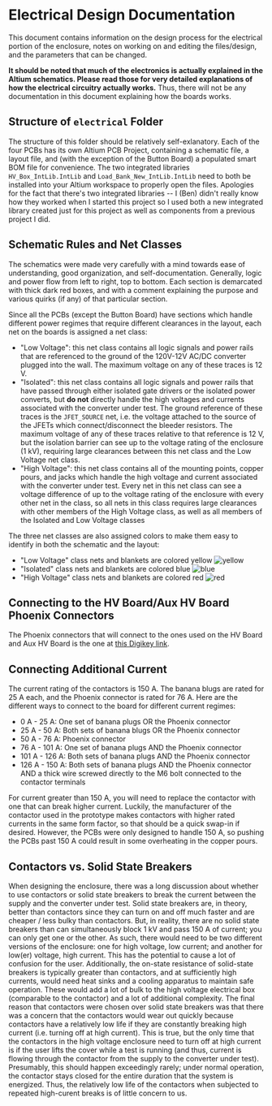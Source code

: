 # Electrical Design Documentation

This document contains information on the design process for the electrical portion of the enclosure, notes on working on and editing the files/design, and the parameters that can be changed.

**It should be noted that much of the electronics is actually explained in the Altium schematics. Please read those for very detailed explanations of how the electrical circuitry actually works.** Thus, there will not be any documentation in this document explaining how the boards works.

## Structure of `electrical` Folder

The structure of this folder should be relatively self-exlanatory. Each of the four PCBs has its own Altium PCB Project, containing a schematic file, a layout file, and (with the exception of the Button Board) a populated smart BOM file for convenience. The two integrated libraries `HV_Box_IntLib.IntLib` and `Load_Bank_New_IntLib.IntLib` need to both be installed into your Altium workspace to properly open the files. Apologies for the fact that there's two integrated libraries -- I (Ben) didn't really know how they worked when I started this project so I used both a new integrated library created just for this project as well as components from a previous project I did.

## Schematic Rules and Net Classes

The schematics were made very carefully with a mind towards ease of understanding, good organization, and self-documentation. Generally, logic and power flow from left to right, top to bottom. Each section is demarcated with thick dark red boxes, and with a comment explaining the purpose and various quirks (if any) of that particular section.

Since all the PCBs (except the Button Board) have sections which handle different power regimes that require different clearances in the layout, each net on the boards is assigned a net class:

- "Low Voltage": this net class contains all logic signals and power rails that are referenced to the ground of the 120V-12V AC/DC converter plugged into the wall. The maximum voltage on any of these traces is 12 V.
- "Isolated": this net class contains all logic signals and power rails that have passed through either isolated gate drivers or the isolated power converts, but **do not** directly handle the high voltages and currents associated with the converter under test. The ground reference of these traces is the `JFET_SOURCE` net, i.e. the voltage attached to the source of the JFETs which connect/disconnect the bleeder resistors. The maximum voltage of any of these traces relative to that reference is 12 V, but the isolation barrier can see up to the voltage rating of the enclosure (1 kV), requiring large clearances between this net class and the Low Voltage net class.
- "High Voltage": this net class contains all of the mounting points, copper pours, and jacks which handle the high voltage and current associated with the converter under test. Every net in this net class can see a voltage difference of up to the voltage rating of the enclosure with every other net in the class, so all nets in this class requires large clearances with other members of the High Voltage class, as well as all members of the Isolated and Low Voltage classes

The three net classes are also assigned colors to make them easy to identify in both the schematic and the layout:

- "Low Voltage" class nets and blankets are colored yellow ![yellow](https://placehold.co/15x15/fffe01/fffe01.png)
- "Isolated" class nets and blankets are colored blue ![blue](https://placehold.co/15x15/6e6eff/6e6eff.png)
- "High Voltage" class nets and blankets are colored red ![red](https://placehold.co/15x15/ff6f6f/ff6f6f.png)

## Connecting to the HV Board/Aux HV Board Phoenix Connectors

The Phoenix connectors that will connect to the ones used on the HV Board and Aux HV Board is the one at [this Digikey link](https://www.digikey.com/en/products/detail/phoenix-contact/1969373/2526720).

## Connecting Additional Current

The current rating of the contactors is 150 A. The banana blugs are rated for 25 A each, and the Phoenix connector is rated for 76 A. Here are the different ways to connect to the board for different current regimes:

- 0 A - 25 A: One set of banana plugs OR the Phoenix connector
- 25 A - 50 A: Both sets of banana blugs OR the Phoenix connector
- 50 A - 76 A: Phoenix connector
- 76 A - 101 A: One set of banana plugs AND the Phoenix connector
- 101 A - 126 A: Both sets of banana plugs AND the Phoenix connector
- 126 A - 150 A: Both sets of banana plugs AND the Phoenix connector AND a thick wire screwed directly to the M6 bolt connected to the contactor terminals

For current greater than 150 A, you will need to replace the contactor with one that can break higher current. Luckily, the manufacturer of the contactor used in the prototype makes contactors with higher rated currents in the same form factor, so that should be a quick swap-in if desired. However, the PCBs were only designed to handle 150 A, so pushing the PCBs past 150 A could result in some overheating in the copper pours.

## Contactors vs. Solid State Breakers

When designing the enclosure, there was a long discussion about whether to use contactors or solid state breakers to break the current between the supply and the converter under test. Solid state breakers are, in theory, better than contactors since they can turn on and off much faster and are cheaper / less bulky than contactors. But, in reality, there are no solid state breakers than can simultaneously block 1 kV and pass 150 A of current; you can only get one or the other. As such, there would need to be two different versions of the enclosure: one for high voltage, low current; and another for low(er) voltage, high current. This has the potential to cause a lot of confusion for the user. Additionally, the on-state resistance of solid-state breakers is typically greater than contactors, and at sufficiently high currents, would need heat sinks and a cooling apparatus to maintain safe operation. These would add a lot of bulk to the high voltage electrical box (comparable to the contactor) and a lot of additional complexity. The final reason that contactors were chosen over solid state breakers was that there was a concern that the contactors would wear out quickly because contactors have a relatively low life if they are constantly breaking high current (i.e. turning off at high current). This is true, but the only time that the contactors in the high voltage enclosure need to turn off at high current is if the user lifts the cover while a test is running (and thus, current is flowing through the contactor from the supply to the converter under test). Presumably, this should happen exceedingly rarely; under normal operation, the contactor stays closed for the entire duration that the system is energized. Thus, the relatively low life of the contactors when subjected to repeated high-curent breaks is of little concern to us.
